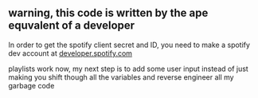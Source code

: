 ## warning, this code is written by the ape equvalent of a developer
In order to get the spotify client secret and ID, you need to make a spotify dev account at [developer.spotify.com](developer.spotify.com)

playlists work now, my next step is to add some user input instead of just making you shift though all the variables and reverse engineer all my garbage code